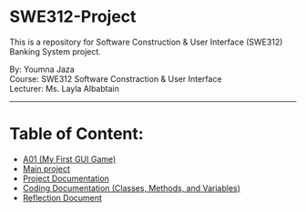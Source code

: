 # SWE312-Project
This is a repository for Software Construction & User Interface (SWE312) Banking System project.  
  
By: Youmna Jaza  
Course: SWE312 Software Constraction & User Interface  
Lecturer: Ms. Layla Albabtain  

***
# Table of Content:
* [A01 (My First GUI Game)](A01/Youmna%20Jaza/MyFirstGUI/src/main/java/mainGUI.java)
* [Main project](Main)
* [Project Documentation](Project%20Documentation.md)
* [Coding Documentation (Classes, Methods, and Variables)](https://yomna-j.github.io/YoumnaJaza-SWE312/)
* [Reflection Document](Reflection%20Document.pdf)


  
